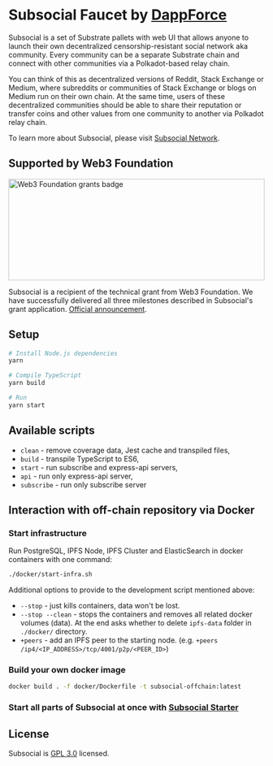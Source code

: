 # Subsocial Faucet by [DappForce](https://github.com/dappforce)

Subsocial is a set of Substrate pallets with web UI that allows anyone to launch their own decentralized censorship-resistant social network aka community. Every community can be a separate Substrate chain and connect with other communities via a Polkadot-based relay chain.

You can think of this as decentralized versions of Reddit, Stack Exchange or Medium, where subreddits or communities of Stack Exchange or blogs on Medium run on their own chain. At the same time, users of these decentralized communities should be able to share their reputation or transfer coins and other values from one community to another via Polkadot relay chain.

To learn more about Subsocial, please visit [Subsocial Network](http://subsocial.network).

## Supported by Web3 Foundation

<img src="https://github.com/dappforce/dappforce-subsocial/blob/master/w3f-badge.svg" width="100%" height="200" alt="Web3 Foundation grants badge" />

Subsocial is a recipient of the technical grant from Web3 Foundation. We have successfully delivered all three milestones described in Subsocial's grant application. [Official announcement](https://medium.com/web3foundation/web3-foundation-grants-wave-3-recipients-6426e77f1230).

## Setup

```sh
# Install Node.js dependencies
yarn

# Compile TypeScript
yarn build

# Run
yarn start
```

## Available scripts

+ `clean` - remove coverage data, Jest cache and transpiled files,
+ `build` - transpile TypeScript to ES6,
+ `start` - run subscribe and express-api servers,
+ `api` - run only express-api server,
+ `subscribe` - run only subscribe server

## Interaction with off-chain repository via Docker

### Start infrastructure

Run PostgreSQL, IPFS Node, IPFS Cluster and ElasticSearch in docker containers with one command:

```sh
./docker/start-infra.sh
```

Additional options to provide to the development script mentioned above:

- `--stop` - just kills containers, data won't be lost.
- `--stop --clean` - stops the containers and removes all related docker volumes (data). At the end asks whether to delete `ipfs-data` folder in `./docker/` directory.
- `+peers` - add an IPFS peer to the starting node. (e.g. `+peers /ip4/<IP_ADDRESS>/tcp/4001/p2p/<PEER_ID>`) 

### Build your own docker image

```sh
docker build . -f docker/Dockerfile -t subsocial-offchain:latest
```

### Start all parts of Subsocial at once with [Subsocial Starter](https://github.com/dappforce/dappforce-subsocial-starter)

## License

Subsocial is [GPL 3.0](./LICENSE) licensed.
